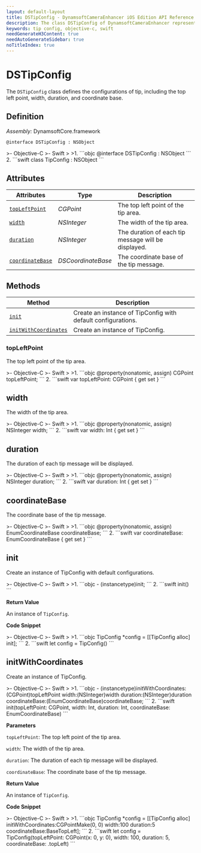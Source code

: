 ```yaml
---
layout: default-layout
title: DSTipConfig - DynamsoftCameraEnhancer iOS Edition API Reference
description: The class DSTipConfig of DynamsoftCameraEnhancer represents the configurations of tip, including the top left point, width, duration, and coordinate base.
keywords: tip config, objective-c, swift
needGenerateH3Content: true
needAutoGenerateSidebar: true
noTitleIndex: true
---
```


# DSTipConfig

The `DSTipConfig` class defines the configurations of tip, including the top left point, width, duration, and coordinate base.

## Definition

*Assembly:* DynamsoftCore.framework

```objc
@interface DSTipConfig : NSObject
```

<div class="sample-code-prefix"></div>
>- Objective-C
>- Swift
>
>1. 
```objc
@interface DSTipConfig : NSObject
```
2. 
```swift
class TipConfig : NSObject
```

## Attributes

| Attributes | Type | Description |
| ---------- | ---- | ----------- |
| [`topLeftPoint`](#topleftpoint) | *CGPoint* | The top left point of the tip area. |
| [`width`](#width) | *NSInteger* | The width of the tip area. |
| [`duration`](#duration) | *NSInteger* | The duration of each tip message will be displayed. |
| [`coordinateBase`](#coordinatebase) | *DSCoordinateBase* | The coordinate base of the tip message. |

## Methods

| Method | Description |
|------- |-------------|
| [`init`](#init) | Create an instance of TipConfig with default configurations. |
| [`initWithCoordinates`](#initwithcoordinates) | Create an instance of TipConfig. |

### topLeftPoint

The top left point of the tip area.

<div class="sample-code-prefix"></div>
>- Objective-C
>- Swift
>
>1. 
```objc
@property(nonatomic, assign) CGPoint topLeftPoint;
```
2. 
```swift
var topLeftPoint: CGPoint { get set }
```

## width

The width of the tip area.

<div class="sample-code-prefix"></div>
>- Objective-C
>- Swift
>
>1. 
```objc
@property(nonatomic, assign) NSInteger width;
```
2. 
```swift
var width: Int { get set }
```

## duration

The duration of each tip message will be displayed.

<div class="sample-code-prefix"></div>
>- Objective-C
>- Swift
>
>1. 
```objc
@property(nonatomic, assign) NSInteger duration;
```
2. 
```swift
var duration: Int { get set }
```

## coordinateBase

The coordinate base of the tip message.

<div class="sample-code-prefix"></div>
>- Objective-C
>- Swift
>
>1. 
```objc
@property(nonatomic, assign) EnumCoordinateBase coordinateBase;
```
2. 
```swift
var coordinateBase: EnumCoordinateBase { get set }
```

## init

Create an instance of TipConfig with default configurations.

<div class="sample-code-prefix"></div>
>- Objective-C
>- Swift
>
>1. 
```objc
- (instancetype)init;
```
2. 
```swift
init()
```

**Return Value**

An instance of `TipConfig`.

**Code Snippet**

<div class="sample-code-prefix"></div>
>- Objective-C
>- Swift
>
>1. 
```objc
TipConfig *config = [[TipConfig alloc] init];
```
2. 
```swift
let config = TipConfig()
```

## initWithCoordinates

Create an instance of TipConfig.

<div class="sample-code-prefix"></div>
>- Objective-C
>- Swift
>
>1. 
```objc
- (instancetype)initWithCoordinates:(CGPoint)topLeftPoint
                             width:(NSInteger)width
                          duration:(NSInteger)duration
                  coordinateBase:(EnumCoordinateBase)coordinateBase;
```
2. 
```swift
init(topLeftPoint: CGPoint, width: Int, duration: Int, coordinateBase: EnumCoordinateBase)
```

**Parameters**

`topLeftPoint`: The top left point of the tip area.

`width`: The width of the tip area.

`duration`: The duration of each tip message will be displayed.

`coordinateBase`: The coordinate base of the tip message.

**Return Value**

An instance of `TipConfig`.

**Code Snippet**

<div class="sample-code-prefix"></div>
>- Objective-C
>- Swift
>
>1. 
```objc
TipConfig *config = [[TipConfig alloc] initWithCoordinates:CGPointMake(0, 0) width:100 duration:5 coordinateBase:BaseTopLeft];
```
2. 
```swift
let config = TipConfig(topLeftPoint: CGPoint(x: 0, y: 0), width: 100, duration: 5, coordinateBase: .topLeft)
```
